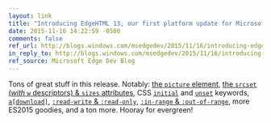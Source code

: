 ```yaml
---
layout: link
title: "Introducing EdgeHTML 13, our first platform update for Microsoft Edge"
date: 2015-11-16 14:22:59 -0500
comments: false
ref_url: http://blogs.windows.com/msedgedev/2015/11/16/introducing-edgehtml-13-our-first-platform-update-for-microsoft-edge/
in_reply_to: http://blogs.windows.com/msedgedev/2015/11/16/introducing-edgehtml-13-our-first-platform-update-for-microsoft-edge/
ref_source: Microsoft Edge Dev Blog
---
```


Tons of great stuff in this release. Notably: [the `picture` element](http://dev.modern.ie/platform/status/pictureelement/), [the `srcset` (*with* `w` descriptors) & `sizes` attributes](http://dev.modern.ie/platform/status/extendedsrcsetandsizessupport/), CSS [`initial`](http://dev.modern.ie/platform/status/cssinitialvalue/) and [`unset`](http://dev.modern.ie/platform/status/cssunsetvalue/) keywords, [`a[download]`](http://dev.modern.ie/platform/status/adownloadattribute/), [`:read-write` & `:read-only`](https://dev.modern.ie/platform/status/cssmutabilitypseudoclasses/), [`:in-range` & `:out-of-range`](https://dev.modern.ie/platform/status/cssrangepseudoclasses/), more ES2015 goodies, and a ton more. Hooray for evergreen!